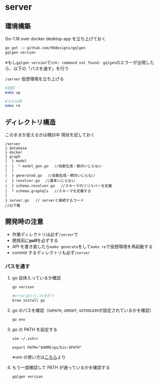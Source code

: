 # server

## 環境構築

Go-1.18 over
docker desktop app を立ち上げておく

```zsh
go get -u github.com/99designs/gqlgen
gqlgen version
```

※もし`gqlgen version`で`zsh: command not found: gqlgen`のエラーが出現したら、以下の「パスを通す」を行う

`/server`
仮想環境を立ち上げる

```zsh
#初回
make up

#それ以降
make re
```

## ディレクトリ構造

このままか変えるかは検討中
現状を記しておく

```none
/server
├ database
├ docker
├ graph
|  ├ model
|  |  └ model_gen.go　 //自動生成・絶対いじらない
|  |
|  ├ generated.go　 //自動生成・絶対いじらない
|  ├ resolver.go　 //基本いじらない
|  ├ schema.resolver.go　 //スキーマのリゾルバーを定義
|  └ schema.graphqls　 //スキーマを定義する
|
├ server.go   // serverと接続するコード
//以下略
```

## 開発時の注意

- 作業ディレクトリは必ず`/server`で
- 開発前に**pull**を必ずする
- API を書き直したら`make generate`をして`make re`で仮想環境を再起動する
- commit するディレクトリも必ず`/server`

### パスを通す

1. go 自体入っているか確認

   ```zsh
   go version

   #error出たらこれを打つ
   brew install go
   ```

2. go のパスを確認（`GOPATH`, `GOROOT`, `GOTOOLDIR`が設定されているかを確認）

   ```zsh
   go env
   ```

3. go の PATH を設定する

   ```zsh
   vim ~/.zshrc
   ```

   ```vim
   export PATH="$HOME/go/bin:$PATH"
   ```

   ※vim の使い方は[こちら](https://qiita.com/okamos/items/c97970ab34ff55ff3167)より

4. もう一度確認して PATH が通っているかを確認する

   ```zsh
   gqlgen version
   ```
